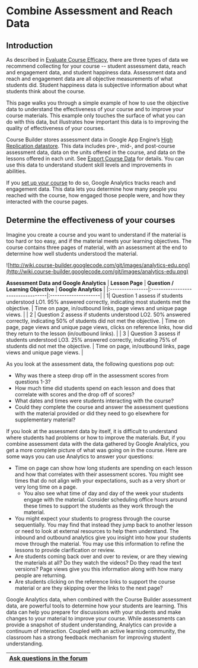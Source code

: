 <h1>Combine Assessment and Reach Data</h1>

## Introduction ##

As described in [Evaluate Course Efficacy](MeasureEfficacy.md), there are three types of data we recommend collecting for your course -- student assessment data, reach and engagement data, and student happiness data. Assessment data and reach and engagement data are all objective measurements of what students did. Student happiness data is subjective information about what students think about the course.

This page walks you through a simple example of how to use the objective data to understand the effectiveness of your course and to improve your course materials. This example only touches the surface of what you can do with this data, but illustrates how important this data is to improving the quality of effectiveness of your courses.

Course Builder stores assessment data in  Google App Engine’s [High Replication datastore](https://developers.google.com/appengine/docs/python/datastore/structuring_for_strong_consistency). This data includes pre-, mid-, and post-course assessment data, data on the units offered in the course, and data on the lessons offered in each unit. See [Export Course Data](ExportCourseData.md) for details. You can use this data to understand student skill levels and improvements in abilities.

If you [set up your course](ReachAndEngagementMetrics.md) to do so, Google Analytics tracks reach and engagement data. This data lets you determine how many people you reached with the course, how engaged those people were, and how they interacted with the course pages.

## Determine the effectiveness of your courses ##

Imagine you create a course and you want to understand if the material is too hard or too easy, and if the material meets your learning objectives. The course contains three pages of material, with an assessment at the end to determine how well students understood the material.

![http://wiki.course-builder.googlecode.com/git/images/analytics-edu.png](http://wiki.course-builder.googlecode.com/git/images/analytics-edu.png)

**Assessment Data and Google Analytics**
| **Lesson Page** | **Question / Learning Objective** | **Google Analytics** |
|:----------------|:----------------------------------|:---------------------|
| 1| Question 1 assess if students understood LO1. 95% answered correctly, indicating most students met the objective.  |  Time on page, in/outbound links, page views and unique page views. |
| 2 | Question 2 assess if students understood LO2. 50% answered correctly, indicating 50% of students did not met the objective.  | Time on page,  page views and unique  page views, clicks on reference links, how did they return to the lesson (in/outbound links). |
| 3 | Question 3 assess if students understood LO3. 25% answered correctly, indicating 75% of students did not met the objective. |  Time on page, in/outbound links,  page views and unique  page views. |

As you look at the assessment data, the following questions pop out:

  * Why was there a steep drop off in the assessment scores from questions 1-3?
  * How much time did students spend on each lesson and does that correlate with scores and the drop off of scores?
  * What dates and times were students interacting with the course?
  * Could they complete the course and answer the assessment questions with the material provided or did they need to go elsewhere for supplementary material?

If you look at the assessment data by itself, it is difficult to understand where students had problems or how to improve the materials. But, if you combine assessment data with the data gathered by Google Analytics, you get a more complete picture of what was going on in the course. Here are some ways you can use Analytics to answer your questions:

  * Time on page can show how long students are spending on each lesson and how that correlates with their assessment scores. You might see times that do not align with your expectations, such as a very short or very long time on a page.
    * You also see what time of day and day of the week your students engage with the material. Consider scheduling office hours around these times to support the students as they work through the material.
  * You might expect your students to progress through the course sequentially. You may find that instead they jump back to another lesson or need to look at external resources to help them understand. The inbound and outbound analytics give you insight into how your students move through the material. You may use this information to refine the lessons to provide clarification or review.
  * Are students coming back over and over to review, or are they viewing the materials at all? Do they watch the videos? Do they read the text versions? Page views give you this information along with how many people are returning.
  * Are students clicking on the reference links to support the course material or are they skipping over the links to the next page?

Google Analytics data, when combined with the Course Builder assessment data, are powerful tools to determine how your students are learning. This data can help you prepare for discussions with your students and make changes to your material to improve your course. While assessments can provide a snapshot of student understanding, Analytics can provide a continuum of interaction. Coupled with an active learning community, the classroom has a strong feedback mechanism for improving student understanding.

| [Ask questions in the forum](https://groups.google.com/forum/?fromgroups#!categories/course-builder-forum/evaluate-course-efficacy) |
|:------------------------------------------------------------------------------------------------------------------------------------|